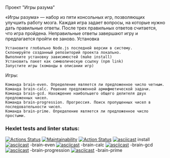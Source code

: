 Проект "Игры разума"

«Игры разума» — набор из пяти консольных игр, позволяющих улучшить работу мозга. Каждая игра задает вопросы, на которые нужно дать правильные ответы. После трех правильных ответов считается, что игра пройдена. Неправильные ответы завершают игру и предлагается пройти ее заново.
Установка

    Установите глобально Node.js последней версии в систему.
    Склонируйте созданный репозиторий проекта локально.
    Выполните установку зависимостей (make install)
    Установить пакет как символическую ссылку (npm link)
    Запустите игры (команды в описании игр)

Игры:

    Команда brain-even. Определение является ли предложенное число четным.
    Команда brain-calc. Решение предложенной армифметической задачи.
    Команда brain-gcd. Нахождение наибольшего общего делителя двух предложенных чисел.
    Команда brain-progression. Прогрессия. Поиск пропущенных чисел в последовательности чисел.
    Команда brain-prime. Определение является ли предложенное число простыми.

### Hexlet tests and linter status:
[![Actions Status](https://github.com/BelarusWillBeFree/frontend-project-lvl1/workflows/hexlet-check/badge.svg)](https://github.com/BelarusWillBeFree/frontend-project-lvl1/actions)
[![Maintainability](https://api.codeclimate.com/v1/badges/3597d0757ec4720434d0/maintainability)](https://codeclimate.com/github/BelarusWillBeFree/frontend-project-lvl1/maintainability)
[![Action Status](https://github.com/BelarusWillBeFree/frontend-project-lvl1/actions/workflows/makeLint.yml/badge.svg)](https://github.com/BelarusWillBeFree/frontend-project-lvl1/actions)
[![asciicast](https://asciinema.org/a/zrYTcGvqAaPGCo7SmSGVSec6h.svg)](https://asciinema.org/a/zrYTcGvqAaPGCo7SmSGVSec6h)
install
[![asciicast](https://asciinema.org/a/yPooNqJdtZMUFGnRFHsbeACeL.svg)](https://asciinema.org/a/yPooNqJdtZMUFGnRFHsbeACeL) -brain-even
[![asciicast](https://asciinema.org/a/JR68tjcRjXTzg2C4IFjS7Q3pS.svg)](https://asciinema.org/a/JR68tjcRjXTzg2C4IFjS7Q3pS) -brain-calc
[![asciicast](https://asciinema.org/a/ozzzOcaEdbPFfyBvOYzadbXPY.svg)](https://asciinema.org/a/ozzzOcaEdbPFfyBvOYzadbXPY) -brain-gcd
[![asciicast](https://asciinema.org/a/hBVf7IiE3wySVyMCiIEBaordE.svg)](https://asciinema.org/a/hBVf7IiE3wySVyMCiIEBaordE) -brain-progression 
[![asciicast](https://asciinema.org/a/kPtUWMvT9HNGlvI3fkfWFbVJ7.svg)](https://asciinema.org/a/kPtUWMvT9HNGlvI3fkfWFbVJ7) -brain-prime